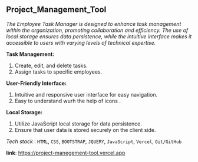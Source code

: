 ## Project_Management_Tool
_The Employee Task Manager is designed to enhance task management within the organization, promoting collaboration and efficiency. The use of local storage ensures data persistence, while the intuitive interface makes it accessible to users with varying levels of technical expertise._

__Task Management:__ 
1. Create, edit, and delete tasks.
2. Assign tasks to specific employees.

__User-Friendly Interface:__ 
1. Intuitive and responsive user interface for easy navigation.
2. Easy to understand wurh the help of icons .

__Local Storage:__
1. Utilize JavaScript local storage for data persistence.
2. Ensure that user data is stored securely on the client side.


_Tech stack_ : ```HTML```, ```CSS```, ```BOOTSTRAP```, ```JQUERY```, ```JavaScript```, ```Vercel```, ```Git/GitHub```

__link__: https://project-manegement-tool.vercel.app
